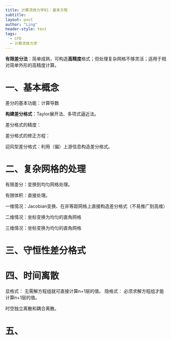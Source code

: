 ```yaml
---
title: 计算流体力学01：基本方程
subtitle: 
layout: post
author: "Ling"
header-style: text
tags:
  - CFD
  - 计算流体力学
---
```


**有限差分法**：简单成熟，可构造**高精度**格式；但处理复杂网格不够灵活；适用于相对简单外形的高精度计算。

# 一、基本概念

差分的基本功能：计算导数

**构建差分格式**：Taylor展开法、多项式逼近法。

差分格式的精度：

差分格式的修正方程：

迎风型差分格式：利用（偏）上游信息构造差分格式。



# 二、复杂网格的处理

有限差分：变换到均匀网格处理。

有限体积：直接处理。

一维情况：Jacobian变换、在非等距网格上直接构造差分格式（不易推广到高维）

二维情况：坐标变换为均匀的直角网格

三维情况：坐标变换为均匀的直角网格



# 三、守恒性差分格式



# 四、时间离散

显格式： 无需解方程组就可直接计算n+1层的值。
隐格式： 必须求解方程组才能计算n+1层的值。

时空独立离散和耦合离散。

# 五、

